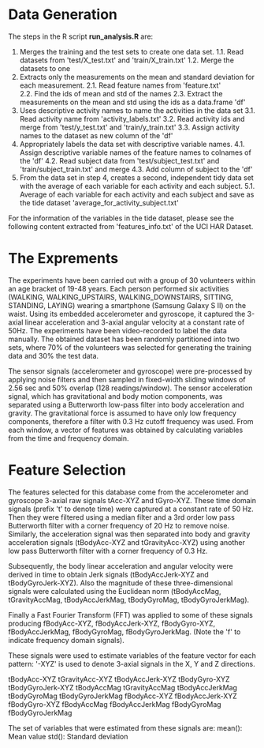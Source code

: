 # Data Generation
The steps in the R script **run_analysis.R** are:
  1. Merges the training and the test sets to create one data set.
    1.1. Read datasets from 'test/X_test.txt' and 'train/X_train.txt'
    1.2. Merge the datasets	to one
  2. Extracts only the measurements on the mean and standard deviation for each measurement. 
    2.1. Read feature names from 'feature.txt'	     
    2.2. Find the ids of mean and std of the names
    2.3. Extract the measurements on the mean and std using the ids as a data.frame 'df'
  3. Uses descriptive activity names to name the activities in the data set
    3.1. Read activity name from 'activity_labels.txt'
    3.2. Read activity ids and merge from 'test/y_test.txt' and 'train/y_train.txt'
    3.3. Assign activity names to the dataset as new column of the 'df'
  4. Appropriately labels the data set with descriptive variable names. 
    4.1. Assign descriptive variable names of the feature names to colnames of the 'df'
    4.2. Read subject data from 'test/subject_test.txt' and 'train/subject_train.txt' and merge
	4.3. Add column of subject to the 'df'
  5. From the data set in step 4, creates a second, independent tidy data set with the average of each variable for each activity and each subject.
    5.1. Average of each variable for each activity and each subject and save as the tide dataset 'average_for_activity_subject.txt'

For the information of the variables in the tide dataset, please see the following content extracted from 'features_info.txt' of the UCI HAR Dataset.

# The Exprements
The experiments have been carried out with a group of 30 volunteers within an age bracket of 19-48 years. Each person performed six activities (WALKING, WALKING_UPSTAIRS, WALKING_DOWNSTAIRS, SITTING, STANDING, LAYING) wearing a smartphone (Samsung Galaxy S II) on the waist. Using its embedded accelerometer and gyroscope, it captured the 3-axial linear acceleration and 3-axial angular velocity at a constant rate of 50Hz. The experiments have been video-recorded to label the data manually. The obtained dataset has been randomly partitioned into two sets, where 70% of the volunteers was selected for generating the training data and 30% the test data. 

The sensor signals (accelerometer and gyroscope) were pre-processed by applying noise filters and then sampled in fixed-width sliding windows of 2.56 sec and 50% overlap (128 readings/window). The sensor acceleration signal, which has gravitational and body motion components, was separated using a Butterworth low-pass filter into body acceleration and gravity. The gravitational force is assumed to have only low frequency components, therefore a filter with 0.3 Hz cutoff frequency was used. From each window, a vector of features was obtained by calculating variables from the time and frequency domain. 

# Feature Selection 
The features selected for this database come from the accelerometer and gyroscope 3-axial raw signals tAcc-XYZ and tGyro-XYZ. These time domain signals (prefix 't' to denote time) were captured at a constant rate of 50 Hz. Then they were filtered using a median filter and a 3rd order low pass Butterworth filter with a corner frequency of 20 Hz to remove noise. Similarly, the acceleration signal was then separated into body and gravity acceleration signals (tBodyAcc-XYZ and tGravityAcc-XYZ) using another low pass Butterworth filter with a corner frequency of 0.3 Hz. 

Subsequently, the body linear acceleration and angular velocity were derived in time to obtain Jerk signals (tBodyAccJerk-XYZ and tBodyGyroJerk-XYZ). Also the magnitude of these three-dimensional signals were calculated using the Euclidean norm (tBodyAccMag, tGravityAccMag, tBodyAccJerkMag, tBodyGyroMag, tBodyGyroJerkMag). 

Finally a Fast Fourier Transform (FFT) was applied to some of these signals producing fBodyAcc-XYZ, fBodyAccJerk-XYZ, fBodyGyro-XYZ, fBodyAccJerkMag, fBodyGyroMag, fBodyGyroJerkMag. (Note the 'f' to indicate frequency domain signals). 

These signals were used to estimate variables of the feature vector for each pattern:
'-XYZ' is used to denote 3-axial signals in the X, Y and Z directions.

tBodyAcc-XYZ
tGravityAcc-XYZ
tBodyAccJerk-XYZ
tBodyGyro-XYZ
tBodyGyroJerk-XYZ
tBodyAccMag
tGravityAccMag
tBodyAccJerkMag
tBodyGyroMag
tBodyGyroJerkMag
fBodyAcc-XYZ
fBodyAccJerk-XYZ
fBodyGyro-XYZ
fBodyAccMag
fBodyAccJerkMag
fBodyGyroMag
fBodyGyroJerkMag

The set of variables that were estimated from these signals are: 
mean(): Mean value
std(): Standard deviation

